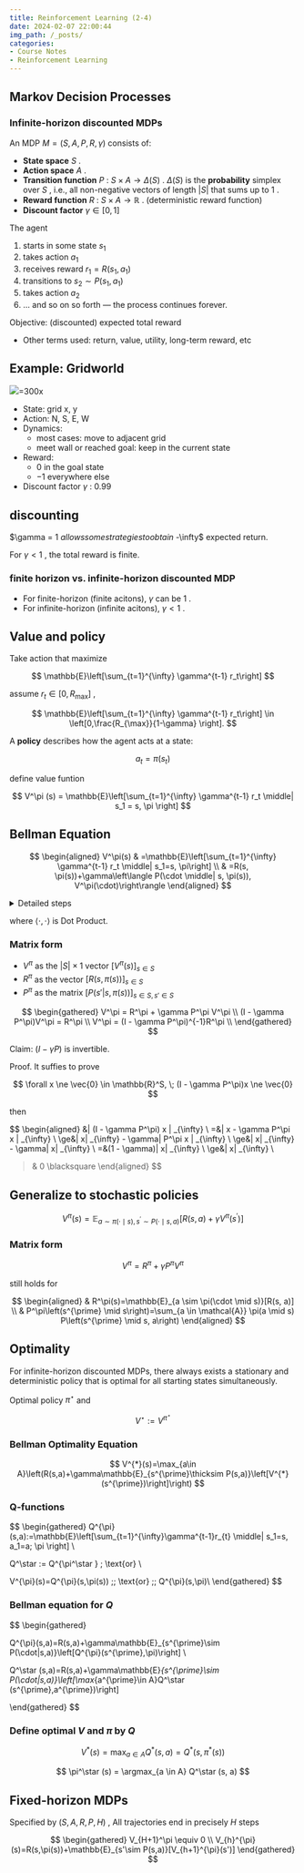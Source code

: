 ```yaml
---
title: Reinforcement Learning (2-4)
date: 2024-02-07 22:00:44
img_path: /_posts/
categories:
- Course Notes
- Reinforcement Learning
---
```


## Markov Decision Processes

### Infinite-horizon discounted MDPs

An MDP $M = (S, A, P, R, \gamma)$ consists of:

- **State space** $S$ .
- **Action space** $A$ .
- **Transition function** $P$ : $S \times A \rightarrow \Delta(S)$ . $\Delta(S)$ is the **probability** simplex over $S$ , i.e., all non-negative vectors of length $| S|$ that sums up to $1$ .
- **Reward function** $R$ : $S \times A \rightarrow \mathbb{R}$ . (deterministic reward function)
- **Discount factor** $\gamma \in [0,1]$ 

The agent

1. starts in some state $s_1$ 
2. takes action $a_1$ 
3. receives reward $r_1 = R(s_1, a_1)$ 
4. transitions to $s_2 \sim P(s_1, a_1)$ 
5. takes action $a_2$ 
6. ... and so on so forth — the process continues forever.

Objective: (discounted) expected total reward

- Other terms used: return, value, utility, long-term reward, etc

<!-- ## Additional/alternative notations -->

<!-- The probability of transitioning to a particular state: $P(s’|s, a)$ -->

## Example: Gridworld

![](../img/post/reinforcement-learning-lecture-2.png)=300x

- State: grid x, y
- Action: N, S, E, W
- Dynamics:
  - most cases: move to adjacent grid
  - meet wall or reached goal: keep in the current state
- Reward:
  - $0$ in the goal state
  - $-1$ everywhere else
- Discount factor $\gamma$ : 0.99

## discounting

$\gamma = 1 $allows some strategies to obtain$ -\infty$ expected return.

For $\gamma < 1$ , the total reward is finite.

### finite horizon vs. infinite-horizon discounted MDP

- For finite-horizon (finite acitons), $\gamma$ can be $1$ .
- For infinite-horizon (infinite acitons), $\gamma < 1$ .

## Value and policy

Take action that maximize

$$
\mathbb{E}\left[\sum_{t=1}^{\infty} \gamma^{t-1} r_t\right]
$$

assume $r_t \in [0, R_{\max}]$ ,

$$
\mathbb{E}\left[\sum_{t=1}^{\infty} \gamma^{t-1} r_t\right]
\in \left[0,\frac{R_{\max}}{1-\gamma} \right].
$$

A **policy** describes how the agent acts at a state:

$$
a_t = \pi(s_t)
$$

define value funtion

$$
V^\pi (s) = \mathbb{E}\left[\sum_{t=1}^{\infty} \gamma^{t-1} r_t \middle| s_1 = s, \pi \right]
$$

## Bellman Equation

$$
\begin{aligned}
V^\pi(s) & =\mathbb{E}\left[\sum_{t=1}^{\infty} \gamma^{t-1} r_t \middle| s_1=s, \pi\right] \\
& =R(s, \pi(s))+\gamma\left\langle P(\cdot \middle| s, \pi(s)), V^\pi(\cdot)\right\rangle
\end{aligned}
$$

<details markdown="1">
<summary>Detailed steps</summary>

$$
\begin{aligned}
V^\pi(s) & =\mathbb{E}\left[\sum_{t=1}^{\infty} \gamma^{t-1} r_t \middle| s_1=s, \pi\right] \\
& =\mathbb{E}\left[r_1+\sum_{t=2}^{\infty} \gamma^{t-1} r_t \middle| s_1=s, \pi\right] \\
& =R(s, \pi(s))+\sum_{s^{\prime} \in \mathcal{S}} P\left(s^{\prime} \middle| s, \pi(s)\right) \mathbb{E}\left[\gamma \sum_{t=2}^{\infty} \gamma^{t-2} r_t \middle| s_1=s, s_2=s^{\prime}, \pi\right] \\
& =R(s, \pi(s))+\sum_{s^{\prime} \in \mathcal{S}} P\left(s^{\prime} \middle| s, \pi(s)\right) \mathbb{E}\left[\gamma \sum_{t=2}^{\infty} \gamma^{t-2} r_t \middle| s_2=s^{\prime}, \pi\right] \\
& =R(s, \pi(s))+\gamma \sum_{s^{\prime} \in \mathcal{S}} P\left(s^{\prime} \middle| s, \pi(s)\right) \mathbb{E}\left[\sum_{t=1}^{\infty} \gamma^{t-1} r_t \middle| s_1=s^{\prime}, \pi\right] \\
& =R(s, \pi(s))+\gamma \sum_{s^{\prime} \in \mathcal{S}} P\left(s^{\prime} \middle| s, \pi(s)\right) V^\pi\left(s^{\prime}\right) \\
& =R(s, \pi(s))+\gamma\left\langle P(\cdot \middle| s, \pi(s)), V^\pi(\cdot)\right\rangle
\end{aligned}
$$
</details>

where $\langle\cdot, \cdot\rangle$ is Dot Product.

### Matrix form

- $V^\pi$ as the $| S|  \times 1$ vector $[V^\pi(s)]_{s \in S}$ 
- $R^\pi$ as the vector $[R(s, \pi(s))]_{s \in S}$ 
- $P^\pi$ as the matrix $[P(s' |  s, \pi(s))]_{s \in S, s' \in S}$ 

$$
\begin{gathered}
V^\pi = R^\pi + \gamma P^\pi V^\pi \\
(I - \gamma P^\pi)V^\pi = R^\pi \\
V^\pi = (I - \gamma P^\pi)^{-1}R^\pi \\
\end{gathered}
$$

Claim: $(I - \gamma P)$ is invertible.

Proof. It suffies to prove

$$
\forall x \ne \vec{0} \in \mathbb{R}^S, \; (I - \gamma P^\pi)x \ne \vec{0}
$$

then

$$
\begin{aligned}
&\| (I - \gamma P^\pi) x \| _{\infty} \\
=&\| x - \gamma P^\pi  x \| _{\infty} \\
\ge&\| x\| _{\infty} - \gamma\| P^\pi  x \| _{\infty} \\
\ge&\| x\| _{\infty} - \gamma\| x\| _{\infty} \\
=&(1 - \gamma)\| x\| _{\infty} \\
\ge&\| x\| _{\infty} \\
>& 0 \blacksquare
\end{aligned}
$$

## Generalize to stochastic policies

$$
V^\pi(s) =
\mathbb{E}_{a \sim \pi(\cdot \mid s), s^{\prime} \sim P(\cdot \mid s, a)}\left[R(s, a)+\gamma V^\pi\left(s^{\prime}\right)\right]
$$

### Matrix form

$$
V^\pi = R^\pi + \gamma P^\pi V^\pi
$$

still holds for

$$
\begin{aligned}
& R^\pi(s)=\mathbb{E}_{a \sim \pi(\cdot \mid s)}[R(s, a)] \\
& P^\pi\left(s^{\prime} \mid s\right)=\sum_{a \in \mathcal{A}} \pi(a \mid s) P\left(s^{\prime} \mid s, a\right)
\end{aligned}
$$

## Optimality

For infinite-horizon discounted MDPs, there always exists a stationary and deterministic policy that is optimal for all starting states simultaneously.

Optimal policy $\pi^\star$ and

$$
V^\star  := V^{\pi^\star }
$$

### Bellman Optimality Equation

$$
V^{*}(s)=\max_{a\in A}\left(R(s,a)+\gamma\mathbb{E}_{s^{\prime}\thicksim P(s,a)}\left[V^{*}(s^{\prime})\right]\right)
$$

### Q-functions

$$
\begin{gathered}
Q^{\pi}(s,a):=\mathbb{E}\left[\sum_{t=1}^{\infty}\gamma^{t-1}r_{t} \middle| s_1=s, a_1=a; \pi \right] \\

Q^\star  := Q^{\pi^\star } \; \text{or} \\

V^{\pi}(s)=Q^{\pi}(s,\pi(s))  \;\; \text{or} \;\; Q^{\pi}(s,\pi)\\
\end{gathered}
$$

### Bellman equation for $Q$ 

$$
\begin{gathered}
  
Q^{\pi}(s,a)=R(s,a)+\gamma\mathbb{E}_{s^{\prime}\sim P(\cdot|s,a)}\left[Q^{\pi}(s^{\prime},\pi)\right] \\

Q^\star (s,a)=R(s,a)+\gamma\mathbb{E}_{s^{\prime}\sim P(\cdot|s,a)}\left[\max_{a^{\prime}\in A}Q^\star (s^{\prime},a^{\prime})\right]

\end{gathered}
$$

### Define optimal $V$ and $\pi$ by $Q$ 

$$
V^{*}(s)=\max_{a\in A}Q^{*}(s,a)=Q^{*}(s,\pi^{*}(s))
$$

$$
\pi^\star (s) = \argmax_{a \in A} Q^\star (s, a)
$$

## Fixed-horizon MDPs

Specified by $(S, A, R, P, H)$ , All trajectories end in precisely $H$ steps

$$
\begin{gathered}
V_{H+1}^\pi \equiv 0 \\
V_{h}^{\pi}(s)=R(s,\pi(s))+\mathbb{E}_{s'\sim P(s,a)}[V_{h+1}^{\pi}(s')]
\end{gathered}
$$
